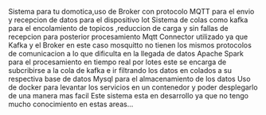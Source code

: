 Sistema para tu domotica,uso de Broker con protocolo MQTT para el envio y recepcion de datos para el dispositivo Iot
Sistema de colas como kafka para el encolamiento de topicos ,reduccion de carga y sin fallas de recepcion para posterior procesamiento
Mqtt Connector utilizado ya que Kafka y el Broker en este caso mosquitto no tienen los mismos protocolos de comunicacion a lo que dificulta en la llegada de datos
Apache Spark para el procesamiento en tiempo real por lotes este se encarga de  subcribirse a la cola de kafka e ir filtrando los datos en colados a su respectiva base de datos 
Mysql para el almacenamiento de los datos
Uso de docker para levantar los servicios en un contenedor y poder desplegarlo de una manera mas facil
Este sistema esta en desarrollo ya que no tengo mucho conocimiento en estas areas...
